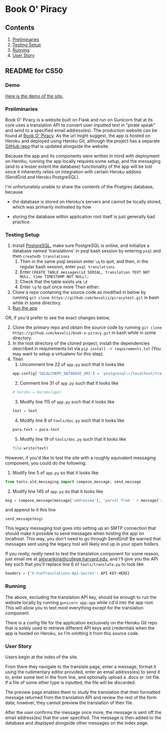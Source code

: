 # Book O' Piracy

## Contents
1. [Preliminaries](#preliminaries)
2. [Testing Setup](#testing-setup)
3. [Running](#running)
4. [User Story](#user-story)

## README for CS50

### Demo
[Here is the demo of the site.](https://youtu.be/jMHqLF5DdNo)

### Preliminaries
Book O' Piracy is a website built on Flask and run on Gunicorn that at its core uses a translation API to convert user-inputted text in "pirate speak" and send to a specified email address(es). The production website can be found at [Book O' Piracy](https://book-o-piracy.herokuapp.com/). As the url might suggest, the app is hosted on Heroku and deployed using Heroku Git, although the project has a separate [GitHub repo](https://github.com/kevalii/book-o-piracy) that is updated alongside the website. 

Because the app and its components were written in mind with deployment on Heroku, running the app locally requires some setup, and the messaging (and to a lesser extent the database) functionality of the app will be lost since it inherently relies on integration with certain Heroku addons (SendGrid and Heroku PostgreSQL).

I'm unfortunately unable to share the contents of the Postgres database, because

* the database is stored on Heroku's servers and cannot be locally stored, which was primarily motivated by how

* storing the database within application root itself is just generally bad practice.

### Testing Setup
1. Install [PostgreSQL](https://www.postgresql.org/), make sure PostgreSQL is online, and initialize a database named 'translations' in psql bash session by entering `psql` and then `createdb translations`
	1. Then in the same psql session enter `\q` to quit, and then, in the regular bash session, enter `psql translations`
	2. Enter `CREATE TABLE messages(id SERIAL, translation TEXT NOT NULL, time TIMESTAMP NOT NULL);` 
	3. Check that the table exists via `\d`
	4. Enter `\q` to quit once more
Then either:
2. Clone a repo containing the source code as modified in below by running `git clone https://github.com/kevalii/piracytest.git` in bash while in some directory.
3. [Run the app](#running)

OR, if you'd prefer to see the exact changes below,

2. Clone the primary repo and obtain the source code by running `git clone https://github.com/kevalii/book-o-piracy.git` in bash while in some directory.
3. In the root directory of the cloned project, install the dependencies described in requirements.txt via `pip install -r requirements.txt` (You may want to setup a virtualenv for this step).
3. Then
	1. Uncomment line 22 of `app.py` such that it looks like
	```python
	app.config['SQLALCHEMY_DATABASE_URI'] = 'postgresql://localhost/translations'
	```
	2. Comment line 31 of `app.py` such that it looks like
	```python
	# heroku = Heroku(app)
	```
	3. Modify line 115 of `app.py` such that it looks like
	```python 			
	text = text
	```
	4. Modify line 8 of `tools/doc.py` such that it looks like
	```python
	para.text = para.text
	```
	5. Modify line 19 of `tools/doc.py` such that it looks like
	```python
	file.write(text)
	```

However, if you'd like to test the site with a roughly equivalent messaging component, you could do the following:

1. Modify line 5 of `app.py` so that it looks like
```python
from tools.old_messaging import compose_message, send_message
```
2. Modify line 145 of `app.py` so that it looks like
```python
msg = compose_message(message['addressee'], 'parcel from ' + message['addresser'], text, path.join(app.config['UPLOAD_FOLDER'], message['file']) if message['file'] is not None else None)
```
and append to it this line
```
send_message(msg)
```

This legacy messaging tool goes into setting up an SMTP connection that should make it possible to send messages when hosting the app on localhost. This way, you don't need to go through SendGrid! Be warned that messages sent using the legacy tool will likely end up in your spam folders. 

If you *really, really* need to test the translation component for some reason, just email me at alexrankine@college.harvard.edu, and I'll give you the API key such that you'll replace line 6 of `tools/translate.py` to look like

```python
headers = {'X-FunTranslations-Api-Secret': API-KEY-HERE}
```

### Running
The above, excluding the translation API key, should be enough to run the website locally by running `gunicorn app:app` while cd'd into the app root. This will allow you to test most everything except for the translation component.

There is a config file for the application exclusively on the Heroku Git repo that is solely used to retrieve different API keys and credentials when the app is hosted on Heroku, so I'm omitting it from this source code. 

### User Story
Users begin at the index of the site. 

From there they navigate to the translate page, enter a message, format it using the rudimentary editor provided, enter an email address(es) to send it to, enter some text in the from line, and optionally upload a .docx or .txt file. If a file of some other type is inputted, the file will be discarded.

The preview page enables them to study the translation that their formatted message returned from the translation API and review the rest of the form data; however, they cannot preview the translation of their file. 

After the user confirms the message once more, the message is sent off the email address(es) that the user specified. The message is then added to the database and displayed alongside other messages on the index page.


